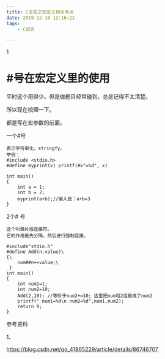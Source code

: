 ```yaml
---
title: C语言之宏定义相关考点
date: 2019-12-16 12:16:22
tags:
	- C语言

---
```


1

# #号在宏定义里的使用

平时这个用得少。但是做题目经常碰到，总是记得不太清楚。

所以现在梳理一下。

都是写在宏参数的前面。

一个#号

```
表示字符串化。stringfy。
举例：
#include <stdio.h>
#define myprint(x) printf(#x"=%d", x)

int main()
{
    int a = 1;
    int b = 2;
    myprint(a+b);//输入是：a+b=3
}
```

2个# 号

```
这个叫做片段连接符。
它的作用是先分隔，然后进行强制连接。

#include"stdio.h"
#define Add(n,value)\
{\
	num##n+=value;\
 }
int main()
{
	int num1=1;
	int num2=10;
	Add(2,10); //等价于num2+=10; 这里把num和2连接成了num2
	printf(" num1=%d\n num2=%d",num1,num2);
	return 0;
}
```



参考资料

1、

https://blog.csdn.net/qq_41865229/article/details/86746707
